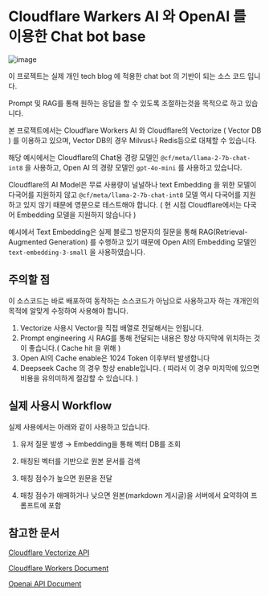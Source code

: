 # Cloudflare Warkers AI 와 OpenAI 를 이용한 Chat bot base
![image](https://skrksbry.synology.me/web_images/cchat.png)

이 프로젝트는 실제 개인 tech blog 에 적용한 chat bot 의 기반이 되는 소스 코드 입니다.

Prompt 및 RAG를 통해 원하는 응답을 할 수 있도록 조절하는것을 목적으로 하고 있습니다.

본 프로젝트에서는 Cloudflare Workers AI 와 Cloudflare의 Vectorize ( Vector DB ) 를 이용하고 있으며, Vector DB의 경우 Milvus나 Redis등으로 대체할 수 있습니다.

해당 예시에서는 Cloudflare의 Chat용 경량 모델인 `@cf/meta/llama-2-7b-chat-int8` 을 사용하고, Open AI 의 경량 모델인 `gpt-4o-mini` 를 사용하고 있습니다.

Cloudflare의 AI Model은 무료 사용량이 널널하나 text Embedding 을 위한 모델이 다국어를 지원하지 않고  `@cf/meta/llama-2-7b-chat-int8` 모델 역시 다국어를 지원하고 있지 않기 때문에 영문으로 테스트해야 합니다. ( 현 시점 Cloudflare에서는 다국어 Embedding 모델을 지원하지 않습니다 )


예시에서 Text Embedding은 실제 블로그 방문자의 질문을 통해 RAG(Retrieval-Augmented Generation) 를 수행하고 있기 때문에 Open AI의 Embedding 모델인 `text-embedding-3-small` 을 사용하였습니다.

## 주의할 점
이 소스코드는 바로 배포하여 동작하는 소스코드가 아님으로 사용하고자 하는 개개인의 목적에 알맞게 수정하여  사용해야 합니다.

1.  Vectorize 사용시 Vector을 직접 배열로 전달해서는 안됩니다.
2. Prompt engineering 시 RAG를 통해 전달되는 내용은 항상 마지막에 위치하는 것이 좋습니다.( Cache hit 을 위해 ) 
3. Open AI의 Cache enable은 1024 Token 이후부터 발생합니다
4. Deepseek Cache 의 경우 항상 enable입니다. ( 따라서 이 경우 마지막에 있으면 비용을 유의미하게 절감할 수 있습니다. )

## 실제 사용시 Workflow

실제 사용에서는 아래와 같이 사용하고 있습니다.

1. 유저 질문 발생 → Embedding을 통해 벡터 DB를 조회

2. 매칭된 벡터를 기반으로 원본 문서를 검색

3. 매칭 점수가 높으면 원문을 전달

4. 매칭 점수가 애매하거나 낮으면 원본(markdown 게시글)을 서버에서 요약하여 프롬프트에 포함

## 참고한 문서
[Cloudflare Vectorize API](https://developers.cloudflare.com/api/go/resources/vectorize/)

[Cloudflare Workers Document](https://developers.cloudflare.com/workers/)


[Openai API Document](https://platform.openai.com/docs/api-reference/)
